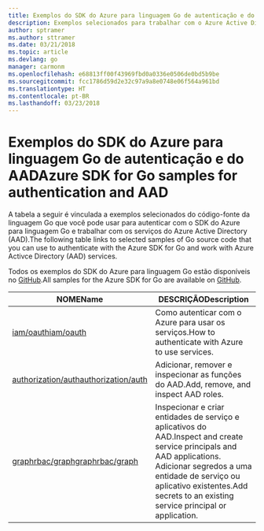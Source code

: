 ```yaml
---
title: Exemplos do SDK do Azure para linguagem Go de autenticação e do AAD
description: Exemplos selecionados para trabalhar com o Azure Active Directory (AAD) e a autenticação do SDK do Azure para linguagem Go.
author: sptramer
ms.author: sttramer
ms.date: 03/21/2018
ms.topic: article
ms.devlang: go
manager: carmonm
ms.openlocfilehash: e68813ff00f43969fbd0a0336e0506de0bd5b9be
ms.sourcegitcommit: fcc1786d59d2e32c97a9a8e0748e06f564a961bd
ms.translationtype: HT
ms.contentlocale: pt-BR
ms.lasthandoff: 03/23/2018
---
```

# <a name="azure-sdk-for-go-samples-for-authentication-and-aad"></a><span data-ttu-id="58356-103">Exemplos do SDK do Azure para linguagem Go de autenticação e do AAD</span><span class="sxs-lookup"><span data-stu-id="58356-103">Azure SDK for Go samples for authentication and AAD</span></span>

<span data-ttu-id="58356-104">A tabela a seguir é vinculada a exemplos selecionados do código-fonte da linguagem Go que você pode usar para autenticar com o SDK do Azure para linguagem Go e trabalhar com os serviços do Azure Active Directory (AAD).</span><span class="sxs-lookup"><span data-stu-id="58356-104">The following table links to selected samples of Go source code that you can use to authenticate with the Azure SDK for Go and work with Azure Activce Directory (AAD) services.</span></span> 

<span data-ttu-id="58356-105">Todos os exemplos do SDK do Azure para linguagem Go estão disponíveis no [GitHub](https://github.com/Azure-Samples/azure-sdk-for-go-samples).</span><span class="sxs-lookup"><span data-stu-id="58356-105">All samples for the Azure SDK for Go are available on [GitHub](https://github.com/Azure-Samples/azure-sdk-for-go-samples).</span></span>

| <span data-ttu-id="58356-106">NOME</span><span class="sxs-lookup"><span data-stu-id="58356-106">Name</span></span> | <span data-ttu-id="58356-107">DESCRIÇÃO</span><span class="sxs-lookup"><span data-stu-id="58356-107">Description</span></span> |
|------|-------------|
| [<span data-ttu-id="58356-108">iam/oauth</span><span class="sxs-lookup"><span data-stu-id="58356-108">iam/oauth</span></span>](https://github.com/Azure-Samples/azure-sdk-for-go-samples/blob/master/iam/oauth.go) | <span data-ttu-id="58356-109">Como autenticar com o Azure para usar os serviços.</span><span class="sxs-lookup"><span data-stu-id="58356-109">How to authenticate with Azure to use services.</span></span> |
| [<span data-ttu-id="58356-110">authorization/auth</span><span class="sxs-lookup"><span data-stu-id="58356-110">authorization/auth</span></span>](https://github.com/Azure-Samples/azure-sdk-for-go-samples/blob/master/authorization/auth.go) | <span data-ttu-id="58356-111">Adicionar, remover e inspecionar as funções do AAD.</span><span class="sxs-lookup"><span data-stu-id="58356-111">Add, remove, and inspect AAD roles.</span></span> |
| [<span data-ttu-id="58356-112">graphrbac/graph</span><span class="sxs-lookup"><span data-stu-id="58356-112">graphrbac/graph</span></span>](https://github.com/Azure-Samples/azure-sdk-for-go-samples/blob/master/graphrbac/graph.go) | <span data-ttu-id="58356-113">Inspecionar e criar entidades de serviço e aplicativos do AAD.</span><span class="sxs-lookup"><span data-stu-id="58356-113">Inspect and create service principals and AAD applications.</span></span> <span data-ttu-id="58356-114">Adicionar segredos a uma entidade de serviço ou aplicativo existentes.</span><span class="sxs-lookup"><span data-stu-id="58356-114">Add secrets to an existing service principal or application.</span></span> |
